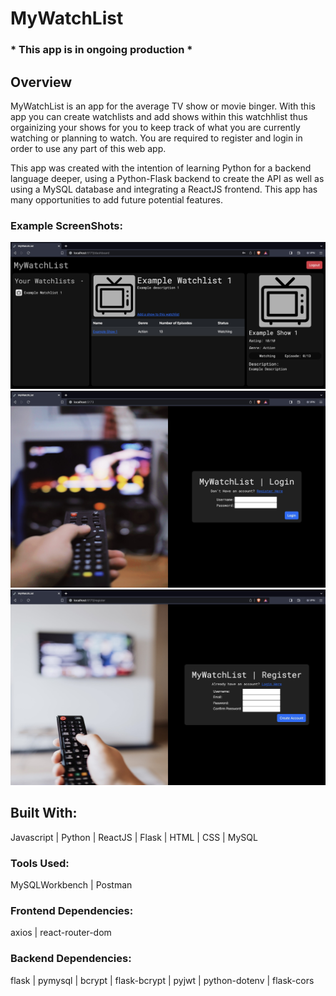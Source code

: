 # MyWatchList   
### * This app is in ongoing production *      

## Overview   
MyWatchList is an app for the average TV show or movie binger. With this app you can create watchlists and add shows within this watchhlist thus orgainizing your shows for you to keep track of what you are currently watching or planning to watch. You are required to register and login in order to use any part of this web app. 

This app was created with the intention of learning Python for a backend language deeper, using a Python-Flask backend to create the API as well as using a MySQL database and integrating a ReactJS frontend. This app has many opportunities to add future potential features. 

### Example ScreenShots:
![Example UI](/client/src/assets/UIVersion1.jpeg)
![Example UI](/client/src/assets/loginScreenshot.jpeg)
![Example UI](/client/src/assets/registerScreenshot.jpeg)

## Built With:     
Javascript | Python | ReactJS | Flask | HTML | CSS | MySQL  

### Tools Used:
MySQLWorkbench | Postman 

### Frontend Dependencies:   
axios | react-router-dom   

### Backend Dependencies:  
flask | pymysql | bcrypt | flask-bcrypt | pyjwt | python-dotenv | flask-cors